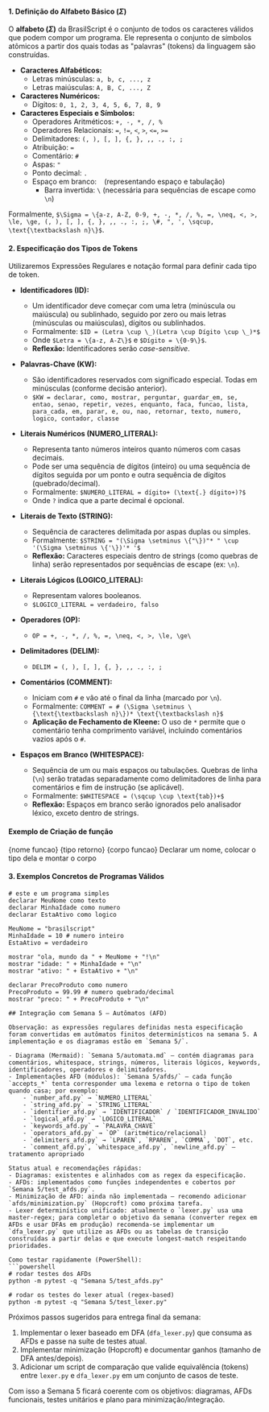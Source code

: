 

#### 1. Definição do Alfabeto Básico ($\Sigma$)

O **alfabeto ($\Sigma$)** da BrasilScript é o conjunto de todos os caracteres válidos que podem compor um programa. Ele representa o conjunto de símbolos atômicos a partir dos quais todas as "palavras" (tokens) da linguagem são construídas.

*   **Caracteres Alfabéticos:**
    *   Letras minúsculas: `a, b, c, ..., z`
    *   Letras maiúsculas: `A, B, C, ..., Z`
*   **Caracteres Numéricos:**
    *   Dígitos: `0, 1, 2, 3, 4, 5, 6, 7, 8, 9`
*   **Caracteres Especiais e Símbolos:**
    *   Operadores Aritméticos: `+, -, *, /, %`
    *   Operadores Relacionais: `=`, `!=`, `<`, `>`, `<=`, `>=`
    *   Delimitadores: `(, ), [, ], {, }, ,, ., :, ;`
    *   Atribuição: `=`
    *   Comentário: `#`
    *   Aspas: `"`
    *   Ponto decimal: `.`
    *   Espaço em branco: ` ` (representando espaço e tabulação)
        *   Barra invertida: `\` (necessária para sequências de escape como `\n`)

Formalmente, `$\Sigma = \{a-z, A-Z, 0-9, +, -, *, /, %, =, \neq, <, >, \le, \ge, (, ), [, ], {, }, ,, ., :, ;, \#, ", ', \sqcup, \text{\textbackslash n}\}$`.

#### 2. Especificação dos Tipos de Tokens

Utilizaremos Expressões Regulares e notação formal para definir cada tipo de token.

*   **Identificadores (ID):**
    *   Um identificador deve começar com uma letra (minúscula ou maiúscula) ou sublinhado, seguido por zero ou mais letras (minúsculas ou maiúsculas), dígitos ou sublinhados.
    *   Formalmente: `$ID = (Letra \cup \_)(Letra \cup Dígito \cup \_)*$`
    *   Onde `$Letra = \{a-z, A-Z\}$` e `$Dígito = \{0-9\}$`.
    *   **Reflexão:** Identificadores serão *case-sensitive*.

*   **Palavras-Chave (KW):**
    *   São identificadores reservados com significado especial. Todas em minúsculas (conforme decisão anterior).
    *   `$KW = declarar, como, mostrar, perguntar, guardar_em, se, entao, senao, repetir, vezes, enquanto, faca, funcao, lista, para_cada, em, parar, e, ou, nao, retornar, texto, numero, logico, contador, classe`

*   **Literais Numéricos (NUMERO_LITERAL):**
    *   Representa tanto números inteiros quanto números com casas decimais.
    *   Pode ser uma sequência de dígitos (inteiro) ou uma sequência de dígitos seguida por um ponto e outra sequência de dígitos (quebrado/decimal).
    *   Formalmente: `$NUMERO_LITERAL = dígito+ (\text{.} dígito+)?$`
    *   Onde `?` indica que a parte decimal é opcional.

*   **Literais de Texto (STRING):**
    *   Sequência de caracteres delimitada por aspas duplas ou simples.
    *   Formalmente: `$STRING = "(\Sigma \setminus \{"\})"* " \cup '(\Sigma \setminus \{'\})'* '$`
    *   **Reflexão:** Caracteres especiais dentro de strings (como quebras de linha) serão representados por sequências de escape (ex: `\n`).

*   **Literais Lógicos (LOGICO_LITERAL):**
    *   Representam valores booleanos.
    *   `$LOGICO_LITERAL = verdadeiro, falso`

*   **Operadores (OP):**
    *   `OP = +, -, *, /, %, =, \neq, <, >, \le, \ge\`

*   **Delimitadores (DELIM):**
    *   `DELIM = (, ), [, ], {, }, ,, ., :, ;`

*   **Comentários (COMMENT):**
    *   Iniciam com `#` e vão até o final da linha (marcado por `\n`).
    *   Formalmente: `COMMENT = # (\Sigma \setminus \{\text{\textbackslash n}\})* \text{\textbackslash n}$`
    *   **Aplicação de Fechamento de Kleene:** O uso de `*` permite que o comentário tenha comprimento variável, incluindo comentários vazios após o `#`.

*   **Espaços em Branco (WHITESPACE):**
    *   Sequência de um ou mais espaços ou tabulações. Quebras de linha (`\n`) serão tratadas separadamente como delimitadores de linha para comentários e fim de instrução (se aplicável).
    *   Formalmente: `$WHITESPACE = (\sqcup \cup \text{tab})+$`
    *   **Reflexão:** Espaços em branco serão ignorados pelo analisador léxico, exceto dentro de strings.

#### Exemplo de Criação de função 

{nome funcao} {tipo retorno} {corpo funcao}
Declarar um nome, colocar o tipo dela e montar o corpo

#### 3. Exemplos Concretos de Programas Válidos

```brasilscript
# este e um programa simples
declarar MeuNome como texto
declarar MinhaIdade como numero
declarar EstaAtivo como logico

MeuNome = "brasilscript"
MinhaIdade = 10 # numero inteiro
EstaAtivo = verdadeiro

mostrar "ola, mundo da " + MeuNome + "!\n"
mostrar "idade: " + MinhaIdade + "\n"
mostrar "ativo: " + EstaAtivo + "\n"

declarar PrecoProduto como numero
PrecoProduto = 99.99 # numero quebrado/decimal
mostrar "preco: " + PrecoProduto + "\n"

## Integração com Semana 5 — Autômatos (AFD)

Observação: as expressões regulares definidas nesta especificação foram convertidas em autômatos finitos determinísticos na semana 5. A implementação e os diagramas estão em `Semana 5/`.

- Diagrama (Mermaid): `Semana 5/automata.md` — contém diagramas para comentários, whitespace, strings, números, literais lógicos, keywords, identificadores, operadores e delimitadores.
- Implementações AFD (módulos): `Semana 5/afds/` — cada função `accepts_*` tenta corresponder uma lexema e retorna o tipo de token quando casa; por exemplo:
    - `number_afd.py` → `NUMERO_LITERAL`
    - `string_afd.py` → `STRING_LITERAL`
    - `identifier_afd.py` → `IDENTIFICADOR` / `IDENTIFICADOR_INVALIDO`
    - `logical_afd.py` → `LOGICO_LITERAL`
    - `keywords_afd.py` → `PALAVRA_CHAVE`
    - `operators_afd.py` → `OP` (aritmético/relacional)
    - `delimiters_afd.py` → `LPAREN`, `RPAREN`, `COMMA`, `DOT`, etc.
    - `comment_afd.py`, `whitespace_afd.py`, `newline_afd.py` — tratamento apropriado

Status atual e recomendações rápidas:
- Diagramas: existentes e alinhados com as regex da especificação.
- AFDs: implementados como funções independentes e cobertos por `Semana 5/test_afds.py`.
- Minimização de AFD: ainda não implementada — recomendo adicionar `afds/minimization.py` (Hopcroft) como próxima tarefa.
- Lexer determinístico unificado: atualmente o `lexer.py` usa uma master-regex; para completar o objetivo da semana (converter regex em AFDs e usar DFAs em produção) recomenda-se implementar um `dfa_lexer.py` que utilize as AFDs ou as tabelas de transição construídas a partir delas e que execute longest-match respeitando prioridades.

Como testar rapidamente (PowerShell):
```powershell
# rodar testes dos AFDs
python -m pytest -q "Semana 5/test_afds.py"

# rodar os testes do lexer atual (regex-based)
python -m pytest -q "Semana 5/test_lexer.py"
```

Próximos passos sugeridos para entrega final da semana:
1. Implementar o lexer baseado em DFA (`dfa_lexer.py`) que consuma as AFDs e passe na suíte de testes atual.
2. Implementar minimização (Hopcroft) e documentar ganhos (tamanho de DFA antes/depois).
3. Adicionar um script de comparação que valide equivalência (tokens) entre `lexer.py` e `dfa_lexer.py` em um conjunto de casos de teste.

Com isso a Semana 5 ficará coerente com os objetivos: diagramas, AFDs funcionais, testes unitários e plano para minimização/integração.